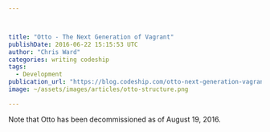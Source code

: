 ```yaml
---



title: "Otto - The Next Generation of Vagrant"
publishDate: 2016-06-22 15:15:53 UTC
author: "Chris Ward"
categories: writing codeship
tags:
  - Development
publication_url: "https://blog.codeship.com/otto-next-generation-vagrant/"
image: ~/assets/images/articles/otto-structure.png

---
```

Note that Otto has been decommissioned as of August 19, 2016.

